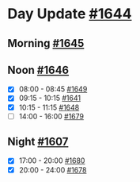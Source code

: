 # Day Update [#1644](https://github.com/sentrei/sentrei/issues/1644)

## Morning [#1645](https://github.com/sentrei/sentrei/issues/1645)

## Noon [#1646](https://github.com/sentrei/sentrei/issues/1646)

- [x] 08:00 - 08:45 [#1649](https://github.com/sentrei/sentrei/issues/1649)
- [x] 09:15 - 10:15 [#1641](https://github.com/sentrei/sentrei/issues/1641)
- [x] 10:15 - 11:15 [#1648](https://github.com/sentrei/sentrei/issues/1648)
- [ ] 14:00 - 16:00 [#1679](https://github.com/sentrei/sentrei/issues/1679)

## Night [#1607](https://github.com/sentrei/sentrei/issues/1607)

- [x] 17:00 - 20:00 [#1680](https://github.com/sentrei/sentrei/issues/1680)
- [x] 20:00 - 24:00 [#1678](https://github.com/sentrei/sentrei/issues/1678)
